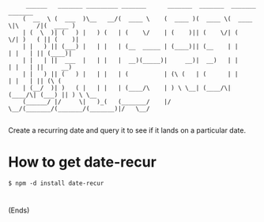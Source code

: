```
     ______   _______ _________ _______      _______  _______  _______           _______ 
    (  __  \ (  ___  )\__   __/(  ____ \    (  ____ )(  ____ \(  ____ \|\     /|(  ____ )
    | (  \  )| (   ) |   ) (   | (    \/    | (    )|| (    \/| (    \/| )   ( || (    )|
    | |   ) || (___) |   | |   | (__  _____ | (____)|| (__    | |      | |   | || (____)|
    | |   | ||  ___  |   | |   |  __)(_____)|     __)|  __)   | |      | |   | ||     __)
    | |   ) || (   ) |   | |   | (          | (\ (   | (      | |      | |   | || (\ (   
    | (__/  )| )   ( |   | |   | (____/\    | ) \ \__| (____/\| (____/\| (___) || ) \ \__
    (______/ |/     \|   )_(   (_______/    |/   \__/(_______/(_______/(_______)|/   \__/
                                                                                         
```

Create a recurring date and query it to see if it lands on a particular date.

# How to get date-recur #

    $ npm -d install date-recur

#  #

(Ends)
